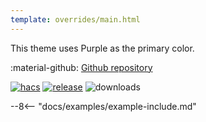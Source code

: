 ```yaml
---
template: overrides/main.html
---
```


This theme uses Purple as the primary color.

:material-github: [Github repository][m3-theme-github-url]

[![hacs][hacs-badge]][hacs-url]
[![release][release-badge]][release-url]
![downloads][downloads-badge]

--8<-- "docs/examples/example-include.md"

<!--- References to pictures... -->

[M3 Example Light]: ../assets/screenshots/m3-example-d01-light.webp
[M3 Example Dark]: ../assets/screenshots/m3-example-d01-dark.webp

[M3 Palettes]: ../assets/screenshots/m3-theme-d01-palettes.png
[M3 Surfaces]: ../assets/screenshots/m3-theme-d01-surfaces.png
[M3 Light]: ../assets/screenshots/m3-theme-d01-light.png
[M3 Dark]: ../assets/screenshots/m3-theme-d01-dark.png

<!--- References to external links... -->

[sak-example-12-url]: https://swiss-army-knife.docs.amoebelabs.com/examples/example-12/
[m3-theme-github-url]: https://github.com/AmoebeLabs/HA-Theme_M3-D01-Purple

<!-- Badges -->

[hacs-url]: https://github.com/hacs/default
[hacs-badge]: https://img.shields.io/badge/HACS-Default-41BDF5.svg?style=for-the-badge
[release-badge]: https://img.shields.io/github/v/release/AmoebeLabs/HA-Theme_M3-D01-Purple?style=for-the-badge
[downloads-badge]: https://img.shields.io/github/downloads/AmoebeLabs/HA-Theme_M3-D01-Purple/total?style=for-the-badge


<!-- References -->

[home-assistant]: https://www.home-assistant.io/
[home-assitant-theme-docs]: https://www.home-assistant.io/integrations/frontend/#defining-themes
[hacs]: https://hacs.xyz
[release-url]: https://github.com/AmoebeLabs/HA-Theme_M3-D01-Purple/releases
[sak-docs-url]: https://swiss-army-knife.docs.amoebelabs.com/
